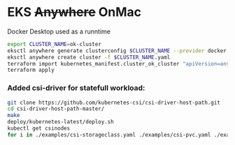 # EKS ~~Anywhere~~ OnMac

Docker Desktop used as a runntime

```bash
export CLUSTER_NAME=ok-cluster
eksctl anywhere generate clusterconfig $CLUSTER_NAME --provider docker > $CLUSTER_NAME.yaml
eksctl anywhere create cluster -f $CLUSTER_NAME.yaml
terraform import kubernetes_manifest.cluster_ok_cluster "apiVersion=anywhere.eks.amazonaws.com/v1alpha1,kind=Cluster,namespace=default,name=ok-cluster"
terraform apply
```

### Added csi-driver for statefull workload:

```bash
git clone https://github.com/kubernetes-csi/csi-driver-host-path.git
cd csi-driver-host-path-master/
make
deploy/kubernetes-latest/deploy.sh
kubectl get csinodes
for i in ./examples/csi-storageclass.yaml ./examples/csi-pvc.yaml ./examples/csi-app.yaml; do kubectl apply -f $i; done
````
